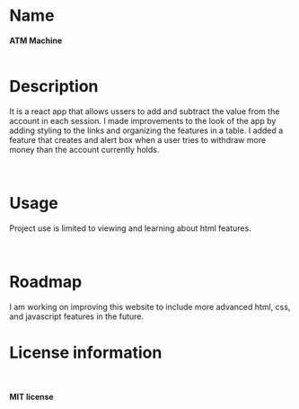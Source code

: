 
 <h1> Name </h1> 
   <B>ATM Machine </B>
            <br><br>
    
   <h1> Description </h1>
    <p>It is a react app that allows ussers to add and subtract the value from the account in each session.
I made improvements to the look of the app by adding styling to the links and organizing the features in a table.
I added a feature that creates and alert box when a user tries to withdraw more money than the account currently holds.</p>
    <br>

   <h1> Usage </h1>
   <p>Project use is limited to viewing and learning about html features.</p>
   <br>
   
   <h1> Roadmap </h1>
    <p>I am working on improving this website to include more advanced html, css, and javascript features in the future.</p>
    
   <h1> License information </h1> <br><br>
  <B> MIT license </B>
